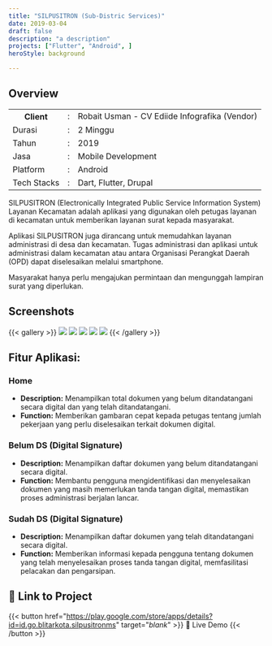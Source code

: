 ```yaml
---
title: "SILPUSITRON (Sub-Distric Services)"
date: 2019-03-04
draft: false
description: "a description"
projects: ["Flutter", "Android", ]
heroStyle: background

---
```

## Overview

<table class="table-auto text-left text-base min-w-full">
    <tbody>
      <tr class="border-b py-2">
        <th scope="row" class="font-bold">Client</th>
        <td class="font-bold">:</td>
        <td class="py-2">Robait Usman - CV Ediide Infografika (Vendor)</td>
      </tr>
      <tr class="border-b py-2">
        <td class="font-bold">Durasi</td>
        <td class="font-bold">:</td>
        <td class="py-2">2 Minggu</td>
      </tr>
      <tr class="border-b py-2">
        <td class="font-bold">Tahun</td>
        <td class="font-bold">:</td>
        <td class="py-2">2019</td>
      </tr>
      <tr class="border-b py-2">
        <td class="font-bold">Jasa</td>
        <td class="font-bold">:</td>
        <td class="py-2">
          Mobile Development
          </td>
      </tr>
      <tr class="border-b py-2">
        <td class="font-bold">Platform</td>
        <td class="font-bold">:</td>
        <td class="py-2">
          Android
          </td>
      </tr>        
      <tr class="border-b py-2">
        <td class="font-bold">Tech Stacks</td>
        <td class="font-bold">:</td>
        <td class="py-2">
          Dart, Flutter, Drupal
          </td>
      </tr>        
    </tbody>
  </table>
SILPUSITRON (Electronically Integrated Public Service Information System) Layanan Kecamatan adalah aplikasi yang digunakan oleh petugas layanan di kecamatan untuk memberikan layanan surat kepada masyarakat.

Aplikasi SILPUSITRON juga dirancang untuk memudahkan layanan administrasi di desa dan kecamatan. Tugas administrasi dan aplikasi untuk administrasi dalam kecamatan atau antara Organisasi Perangkat Daerah (OPD) dapat diselesaikan melalui smartphone.

Masyarakat hanya perlu mengajukan permintaan dan mengunggah lampiran surat yang diperlukan.




## Screenshots
{{< gallery >}}
  <img src="img/silpusitron_screen_1.id.png" class="grid-w33" />
  <img src="img/silpusitron_screen_2.id.png" class="grid-w33" />
  <img src="img/silpusitron_screen_3.id.png" class="grid-w33" />
  <img src="img/silpusitron_screen_4.id.png" class="grid-w33" />
  <img src="img/silpusitron_screen_5.id.png" class="grid-w33" />
{{< /gallery >}}

## Fitur Aplikasi:
### Home
- **Description:** Menampilkan total dokumen yang belum ditandatangani secara digital dan yang telah ditandatangani.
- **Function:** Memberikan gambaran cepat kepada petugas tentang jumlah pekerjaan yang perlu diselesaikan terkait dokumen digital.

### Belum DS (Digital Signature)
- **Description:** Menampilkan daftar dokumen yang belum ditandatangani secara digital.
- **Function:** Membantu pengguna mengidentifikasi dan menyelesaikan dokumen yang masih memerlukan tanda tangan digital, memastikan proses administrasi berjalan lancar.
  
### Sudah DS (Digital Signature)
- **Description:** Menampilkan daftar dokumen yang telah ditandatangani secara digital.
- **Function:** Memberikan informasi kepada pengguna tentang dokumen yang telah menyelesaikan proses tanda tangan digital, memfasilitasi pelacakan dan pengarsipan.
  

## 🔗 Link to Project
{{< button href="https://play.google.com/store/apps/details?id=id.go.blitarkota.silpusitronms" target="_blank_" >}}
🎯 Live Demo
{{< /button >}}
